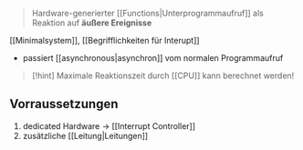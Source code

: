 > Hardware-generierter [[Functions|Unterprogrammaufruf]] als Reaktion auf **äußere Ereignisse**

[[Minimalsystem]], [[Begrifflichkeiten für Interupt]]

- passiert [[asynchronous|asynchron]] vom normalen Programmaufruf

> [!hint] Maximale Reaktionszeit durch [[CPU]] kann berechnet werden!

## Vorraussetzungen
1. dedicated Hardware -> [[Interrupt Controller]]
2. zusätzliche [[Leitung|Leitungen]]
